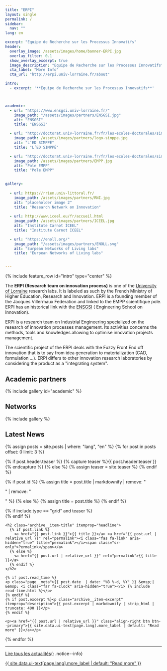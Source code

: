 ```yaml
---
title: "ERPI"
layout: single
permalink: /
sidebar:
  nav: ""
lang: en

excerpt: "Equipe de Recherche sur les Processus Innovatifs"
header:
  overlay_image: /assets/images/home/banner-ERPI.jpg
  overlay_filter: 0.1
  show_overlay_excerpt: true 
  image_description: "Equipe de Recherche sur les Processus Innovatifs"
  cta_label: "More Info"
  cta_url: "http://erpi.univ-lorraine.fr/about"

intro: 
  - excerpt: '**Equipe de Recherche sur les Processus Innovatifs**'



academic:
  - url: "https://www.ensgsi.univ-lorraine.fr/"
    image_path: "/assets/images/partners/ENSGSI.jpg"
    alt: "ENSGSI"
    title: "ENSGSI"

  - url: "http://doctorat.univ-lorraine.fr/fr/les-ecoles-doctorales/simppe/presentation"
    image_path: /assets/images/partners/logo-simppe.jpg
    alt: "L’ED SIMPPÉ"
    title: "L’ED SIMPPÉ"

  - url: "http://doctorat.univ-lorraine.fr/fr/les-ecoles-doctorales/simppe/presentation"
    image_path: /assets/images/partners/EMPP.jpg
    alt: "Pole EMPP"
    title: "Pole EMPP"  
   

gallery:
  
  - url: https://rrien.univ-littoral.fr/
    image_path: /assets/images/partners/RNI.jpg
    alt: "placeholder image 2"
    title: "Research Network on Innovation"
  
  - url: http://www.iceel.eu/fr/accueil.html
    image_path: /assets/images/partners/ICEEL.jpg
    alt: "Institute Carnot ICEEL"
    title: "Institute Carnot ICEEL"

  - url: "https://enoll.org/"
    image_path: "/assets/images/partners/ENOLL.svg"
    alt: "Eurpean Networks of Living labs"
    title: "Eurpean Networks of Living labs"


---
```



{% include feature_row id="intro" type="center" %}


The **ERPI (Research team on innovation process)** is one of the [University of Lorraine](http://univ-lorraine.fr) research labs. 
It is labeled as such by the French Ministry of Higher Education, Research and Innovation. 
ERPI is a founding member of the Jacques Villermaux Federation and linked to the EMPP scientifique pole. ERPI has an historical link with the [ENSGSI](http://ensgsi.univ-lorraine.fr) ( Engineering School on Innovation).

ERPI is a research team on Industrial Engineering specialized on the research of innovation processes management. Its activities concerns the methods, tools and knowledges allowing to optimise innovation projects management.

The scientific project of the ERPI deals with the Fuzzy Front End off innovation that is to say from idea generation to materialization (CAD, formulation ...). ERPI differs to other innovation research laboratories by considering the product as a "integrating system".   




## Academic partners


{% include gallery id="academic" %}



## Networks

{% include gallery %}









## Latest News

{% assign posts = site.posts | where: "lang", "en"  %}
{% for post in posts offset: 0 limit: 3 %}


{% if post.header.teaser %}
  {% capture teaser %}{{ post.header.teaser }}{% endcapture %}
{% else %}
  {% assign teaser = site.teaser %}
{% endif %}

{% if post.id %}
  {% assign title = post.title | markdownify | remove: "<p>" | remove: "</p>" %}
{% else %}
  {% assign title = post.title %}
{% endif %}

<div class="{{ include.type | default: "list" }}__item">
  <article class="archive__item" itemscope itemtype="http://schema.org/CreativeWork">
    {% if include.type == "grid" and teaser %}
      <div class="archive__item-teaser">
        <img src=
          {% if teaser contains "://" %}
            "{{ teaser }}"
          {% else %}
            "{{ teaser | relative_url }}"
          {% endif %}
          alt="">
      </div>
    {% endif %}

    <h2 class="archive__item-title" itemprop="headline">
      {% if post.link %}
        <a href="{{ post.link }}">{{ title }}</a> <a href="{{ post.url | relative_url }}" rel="permalink"><i class="fas fa-link" aria-hidden="true" title="permalink"></i><span class="sr-only">Permalink</span></a>
      {% else %}
        <a href="{{ post.url | relative_url }}" rel="permalink">{{ title }}</a>
      {% endif %}
    </h2>

    {% if post.read_time %}
    <p class="page__meta">{{ post.date  | date: "%B %-d, %Y" }} &emsp;| &emsp; <i class="far fa-clock" aria-hidden="true"></i> {% include read-time.html %}</p>
    {% endif %}
    {% if post.excerpt %}<p class="archive__item-excerpt" itemprop="description">{{ post.excerpt | markdownify | strip_html | truncate: 400 }}</p>
    {% endif %}

    <p><a href="{{ post.url | relative_url }}" class="align-right btn btn--primary">{{ site.data.ui-text[page.lang].more_label | default: "Read more" }}</a></p> 

  </article>
</div>
{% endfor %}

--- 

<a href="{{ site.url }}/news/" class="btn btn--primary">Lire tous les actualités</a>{: .notice--info}



<p><a href="{{ site.url }}/news/" class="btn btn--primary">{{ site.data.ui-text[page.lang].more_label | default: "Read more" }}</a></p> 


